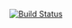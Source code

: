 [![Build Status](https://dev.azure.com/mayankbhatwadekar98/AgileProject/_apis/build/status%2Fmayankbhatwadekar88.gitapp?branchName=master)](https://dev.azure.com/mayankbhatwadekar98/AgileProject/_build/latest?definitionId=40&branchName=master)
